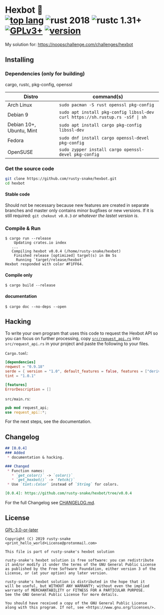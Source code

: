 # Hexbot :construction: <br> [![top lang]][rust] ![rust 2018] ![rustc 1.31+] [![GPLv3+]][COPYING] [![version]][tag]

[top lang]: https://img.shields.io/github/languages/top/rusty-snake/hexbot.svg?logo=rust
[rust]: https://www.rust-lang.org/
[rustc 1.31+]: https://img.shields.io/badge/rustc-1.31+-blue.svg
[rust 2018]: https://img.shields.io/badge/rust--edition-2018-blue.svg
[GPLv3+]: https://img.shields.io/github/license/rusty-snake/hexbot.svg?color=darkred
[COPYING]: COPYING
[version]: https://img.shields.io/github/tag/rusty-snake/hexbot.svg?label=version
[tag]: https://github.com/rusty-snake/hexbot/tree/v0.0.3

<!--![GitHub open issues](https://img.shields.io/github/issues/rusty-snake/hexbot.svg)-->
<!--![GitHub closed issues](https://img.shields.io/github/issues-closed/rusty-snake/hexbot.svg)-->
<!--![GitHub open pull requests](https://img.shields.io/github/issues-pr/rusty-snake/hexbot.svg)-->
<!--![GitHub language count](https://img.shields.io/github/languages/count/rusty-snake/hexbot.svg)-->
<!--![GitHub commit activity](https://img.shields.io/github/commit-activity/w/rusty-snake/hexbot.svg)-->

My solution for: https://noopschallenge.com/challenges/hexbot

## Installing

### Dependencies (only for building)

cargo, rustc, pkg-config, openssl

| Distro                   | command(s)                                                                         |
| ------------------------ | ---------------------------------------------------------------------------------- |
| Arch Linux               | `sudo pacman -S rust openssl pkg-config`                                           |
| Debian 9                 | `sudo apt install pkg-config libssl-dev`<br>`curl https://sh.rustup.rs -sSf \| sh` |
| Debian 10+, Ubuntu, Mint | `sudo apt install cargo pkg-config libssl-dev`                                     |
| Fedora                   | `sudo dnf install cargo openssl-devel pkg-config`                                  |
| OpenSUSE                 | `sudo zypper install cargo openssl-devel pkg-config`                               |

### Get the source code

```bash
git clone https://github.com/rusty-snake/hexbot.git
cd hexbot
```

#### Stable code

Should not be necessary because new features are created in separate branches and master only contains minor bugfixes or new versions. If it is still required: `git chekout v0.0.3` _or whatever the lastet version is_.

### Compile & Run

```
$ cargo run --release
    Updating crates.io index
   ...
   Compiling hexbot v0.0.4 (/home/rusty-snake/hexbot)
    Finished release [optimized] target(s) in 8m 5s
     Running `target/release/hexbot`
Hexbot responded with color #F1FF64.
```

#### Compile only

```
$ cargo build --release
```

#### documentation

```
$ cargo doc --no-deps --open
```

## Hacking

To write your own program that uses this code to request the Hexbot API so you can focus on further processing,
copy [`src/request_api.rs`](src/request_api.rs) into `src/request_api.rs` in your project and paste the following to your files.

`Cargo.toml`:
```toml
[dependencies]
reqwest = "0.9.18"
serde = { version = "1.0", default_features = false, features = ["derive"] }
tint = "1.0.1"

[features]
ErrorDescription = []
```

`src/main.rs`:
```rust
pub mod request_api;
use request_api::*;
```

For the next steps, see the documentation.

## Changelog

```markdown
## [0.0.4]
### Added
 * documentation & hacking.

### Changed
 * Function names:
   * `get_color()` -> `color()`
   * `get_hexbot()` -> `fetch()`
 * Use `tint::Color` instead of `String` for colors.

[0.0.4]: https://github.com/rusty-snake/hexbot/tree/v0.0.4
```

For the full Changelog see [CHANGELOG.md](CHANGELOG.md).

## License

[GPL-3.0-or-later](COPYING)

```
Copyright (C) 2019 rusty-snake <print_hello_world+License@protonmail.com>

This file is part of rusty-snake's hexbot solution

rusty-snake's hexbot solution is free software: you can redistribute
it and/or modify it under the terms of the GNU General Public License
as published by the Free Software Foundation, either version 3 of the
License, or (at your option) any later version.

rusty-snake's hexbot solution is distributed in the hope that it
will be useful, but WITHOUT ANY WARRANTY; without even the implied
warranty of MERCHANTABILITY or FITNESS FOR A PARTICULAR PURPOSE.
See the GNU General Public License for more details.

You should have received a copy of the GNU General Public License
along with this program. If not, see <https://www.gnu.org/licenses/>.
```
